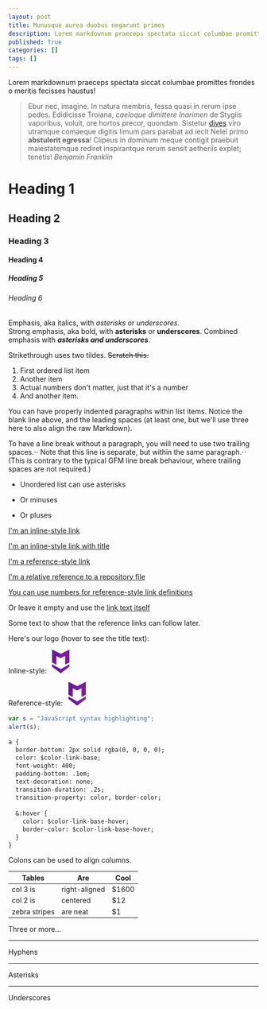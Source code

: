 ```yaml
---
layout: post
title: Munusque aurea duobus negarunt primos
description: Lorem markdownum praeceps spectata siccat columbae promittes frondes o meritis fecisses haustus!
published: True
categories: []
tags: []
---
```


Lorem markdownum praeceps spectata siccat columbae promittes frondes o meritis fecisses haustus! 

> Ebur nec, imagine. In natura membris, fessa quasi in rerum ipse pedes.
> Edidicisse Troiana, *caeloque dimittere Inarimen* de Stygiis vaporibus,
> voluit, ore hortos precor, quondam. Sistetur [dives](http://www.wtfpl.net/)
> viro utramque comaeque digitis limum pars parabat ad iecit Nelei primo
> **abstulerit egressa**! Clipeus in dominum meque contigit praebuit
> maiestatemque rediret inspirantque rerum sensit aetheriis explet; tenetis!
> <cite>Benjamin Franklin</cite>

# Heading 1

## Heading 2

### Heading 3

#### Heading 4

##### Heading 5

###### Heading 6

Emphasis, aka italics, with *asterisks* or _underscores_.  
Strong emphasis, aka bold, with **asterisks** or __underscores__.
Combined emphasis with ***asterisks and _underscores_***.

Strikethrough uses two tildes. ~~Scratch this.~~

1. First ordered list item
2. Another item
3. Actual numbers don't matter, just that it's a number
4. And another item.

You can have properly indented paragraphs within list items. Notice the blank line above, and the leading spaces (at least one, but we'll use three here to also align the raw Markdown).

To have a line break without a paragraph, you will need to use two trailing spaces.⋅⋅
Note that this line is separate, but within the same paragraph.⋅⋅
(This is contrary to the typical GFM line break behaviour, where trailing spaces are not required.)

* Unordered list can use asterisks
- Or minuses
+ Or pluses

[I'm an inline-style link](https://www.google.com)

[I'm an inline-style link with title](https://www.google.com "Google's Homepage")

[I'm a reference-style link][Arbitrary case-insensitive reference text]

[I'm a relative reference to a repository file](../blob/master/LICENSE)

[You can use numbers for reference-style link definitions][1]

Or leave it empty and use the [link text itself]

Some text to show that the reference links can follow later.

[arbitrary case-insensitive reference text]: https://www.mozilla.org
[1]: http://slashdot.org
[link text itself]: http://www.reddit.com

Here's our logo (hover to see the title text):

Inline-style: 
![alt text](https://github.com/adam-p/markdown-here/raw/master/src/common/images/icon48.png "Logo Title Text 1")

Reference-style: 
![alt text][logo]

[logo]: https://github.com/adam-p/markdown-here/raw/master/src/common/images/icon48.png "Logo Title Text 2"

```javascript
var s = "JavaScript syntax highlighting";  
alert(s);
```

```
a {
  border-bottom: 2px solid rgba(0, 0, 0, 0);
  color: $color-link-base;
  font-weight: 400;
  padding-bottom: .1em;
  text-decoration: none;
  transition-duration: .2s;
  transition-property: color, border-color;
  
  &:hover {
    color: $color-link-base-hover;
    border-color: $color-link-base-hover;
  }
}
```

Colons can be used to align columns.

| Tables        | Are           | Cool  |
| ------------- | ------------- | ----- |
| col 3 is      | right-aligned | $1600 |
| col 2 is      | centered      |   $12 |
| zebra stripes | are neat      |    $1 |

Three or more...

---

Hyphens

***

Asterisks

___

Underscores
